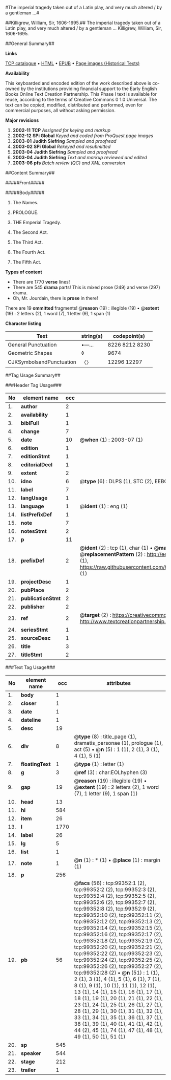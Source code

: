 #The imperial tragedy taken out of a Latin play, and very much altered / by a gentleman ...#

##Killigrew, William, Sir, 1606-1695.##
The imperial tragedy taken out of a Latin play, and very much altered / by a gentleman ...
Killigrew, William, Sir, 1606-1695.

##General Summary##

**Links**

[TCP catalogue](http://www.ota.ox.ac.uk/tcp/)  • 
[HTML](http://tei.it.ox.ac.uk/tcp/Texts-HTML/free/A47/A47382.html)  • 
[EPUB](http://tei.it.ox.ac.uk/tcp/Texts-EPUB/free/A47/A47382.epub) • 
[Page images (Historical Texts)](https://data.historicaltexts.jisc.ac.uk/view?pubId=eebo-13386028e&pageId=eebo-13386028e-99352-1)

**Availability**

This keyboarded and encoded edition of the
	       work described above is co-owned by the institutions
	       providing financial support to the Early English Books
	       Online Text Creation Partnership. This Phase I text is
	       available for reuse, according to the terms of Creative
	       Commons 0 1.0 Universal. The text can be copied,
	       modified, distributed and performed, even for
	       commercial purposes, all without asking permission.

**Major revisions**

1. __2002-11__ __TCP__ *Assigned for keying and markup*
1. __2002-12__ __SPi Global__ *Keyed and coded from ProQuest page images*
1. __2003-01__ __Judith Siefring__ *Sampled and proofread*
1. __2003-02__ __SPi Global__ *Rekeyed and resubmitted*
1. __2003-04__ __Judith Siefring__ *Sampled and proofread*
1. __2003-04__ __Judith Siefring__ *Text and markup reviewed and edited*
1. __2003-06__ __pfs__ *Batch review (QC) and XML conversion*

##Content Summary##

#####Front#####

#####Body#####

1. The Names.

1. PROLOGUE.

1. THE Emperial Tragedy.

1. The Second Act.

1. The Third Act.

1. The Fourth Act.

1. The Fifth Act.

**Types of content**

  * There are 1770 **verse** lines!
  * There are 545 **drama** parts! This is mixed prose (249) and verse (297) drama.
  * Oh, Mr. Jourdain, there is **prose** in there!

There are 19 **ommitted** fragments! 
 @__reason__ (19) : illegible (19)  •  @__extent__ (19) : 2 letters (2), 1 word (7), 1 letter (9), 1 span (1)

**Character listing**


|Text|string(s)|codepoint(s)|
|---|---|---|
|General Punctuation|•—…|8226 8212 8230|
|Geometric Shapes|◊|9674|
|CJKSymbolsandPunctuation|〈〉|12296 12297|

##Tag Usage Summary##

###Header Tag Usage###

|No|element name|occ|attributes|
|---|---|---|---|
|1.|__author__|2||
|2.|__availability__|1||
|3.|__biblFull__|1||
|4.|__change__|7||
|5.|__date__|10| @__when__ (1) : 2003-07 (1)|
|6.|__edition__|1||
|7.|__editionStmt__|1||
|8.|__editorialDecl__|1||
|9.|__extent__|2||
|10.|__idno__|6| @__type__ (6) : DLPS (1), STC (2), EEBO-CITATION (1), OCLC (1), VID (1)|
|11.|__label__|7||
|12.|__langUsage__|1||
|13.|__language__|1| @__ident__ (1) : eng (1)|
|14.|__listPrefixDef__|1||
|15.|__note__|7||
|16.|__notesStmt__|2||
|17.|__p__|11||
|18.|__prefixDef__|2| @__ident__ (2) : tcp (1), char (1)  •  @__matchPattern__ (2) : ([0-9\-]+):([0-9IVX]+) (1), (.+) (1)  •  @__replacementPattern__ (2) : http://eebo.chadwyck.com/downloadtiff?vid=$1&page=$2 (1), https://raw.githubusercontent.com/textcreationpartnership/Texts/master/tcpchars.xml#$1 (1)|
|19.|__projectDesc__|1||
|20.|__pubPlace__|2||
|21.|__publicationStmt__|2||
|22.|__publisher__|2||
|23.|__ref__|2| @__target__ (2) : https://creativecommons.org/publicdomain/zero/1.0/ (1), http://www.textcreationpartnership.org/docs/. (1)|
|24.|__seriesStmt__|1||
|25.|__sourceDesc__|1||
|26.|__title__|3||
|27.|__titleStmt__|2||


###Text Tag Usage###

|No|element name|occ|attributes|
|---|---|---|---|
|1.|__body__|1||
|2.|__closer__|1||
|3.|__date__|1||
|4.|__dateline__|1||
|5.|__desc__|19||
|6.|__div__|8| @__type__ (8) : title_page (1), dramatis_personae (1), prologue (1), act (5)  •  @__n__ (5) : 1 (1), 2 (1), 3 (1), 4 (1), 5 (1)|
|7.|__floatingText__|1| @__type__ (1) : letter (1)|
|8.|__g__|3| @__ref__ (3) : char:EOLhyphen (3)|
|9.|__gap__|19| @__reason__ (19) : illegible (19)  •  @__extent__ (19) : 2 letters (2), 1 word (7), 1 letter (9), 1 span (1)|
|10.|__head__|13||
|11.|__hi__|584||
|12.|__item__|26||
|13.|__l__|1770||
|14.|__label__|26||
|15.|__lg__|5||
|16.|__list__|1||
|17.|__note__|1| @__n__ (1) : * (1)  •  @__place__ (1) : margin (1)|
|18.|__p__|256||
|19.|__pb__|56| @__facs__ (56) : tcp:99352:1 (2), tcp:99352:2 (2), tcp:99352:3 (2), tcp:99352:4 (2), tcp:99352:5 (2), tcp:99352:6 (2), tcp:99352:7 (2), tcp:99352:8 (2), tcp:99352:9 (2), tcp:99352:10 (2), tcp:99352:11 (2), tcp:99352:12 (2), tcp:99352:13 (2), tcp:99352:14 (2), tcp:99352:15 (2), tcp:99352:16 (2), tcp:99352:17 (2), tcp:99352:18 (2), tcp:99352:19 (2), tcp:99352:20 (2), tcp:99352:21 (2), tcp:99352:22 (2), tcp:99352:23 (2), tcp:99352:24 (2), tcp:99352:25 (2), tcp:99352:26 (2), tcp:99352:27 (2), tcp:99352:28 (2)  •  @__n__ (51) : 1 (1), 2 (1), 3 (1), 4 (1), 5 (1), 6 (1), 7 (1), 8 (1), 9 (1), 10 (1), 11 (1), 12 (1), 13 (1), 14 (1), 15 (1), 16 (1), 17 (1), 18 (1), 19 (1), 20 (1), 21 (1), 22 (1), 23 (1), 24 (1), 25 (1), 26 (1), 27 (1), 28 (1), 29 (1), 30 (1), 31 (1), 32 (1), 33 (1), 34 (1), 35 (1), 36 (1), 37 (1), 38 (1), 39 (1), 40 (1), 41 (1), 42 (1), 44 (2), 45 (1), 74 (1), 47 (1), 48 (1), 49 (1), 50 (1), 51 (1)|
|20.|__sp__|545||
|21.|__speaker__|544||
|22.|__stage__|212||
|23.|__trailer__|1||
